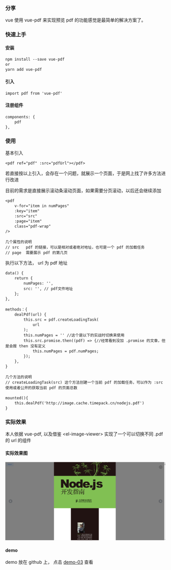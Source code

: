 ### 分享

vue 使用 vue-pdf 来实现预览 pdf 的功能感觉是最简单的解决方案了。

### 快速上手

#### 安装

```
npm install --save vue-pdf
or
yarn add vue-pdf
```

#### 引入

```
import pdf from 'vue-pdf'
```

#### 注册组件

```
components: {
	pdf
},
```

### 使用

基本引入

```
<pdf ref="pdf" :src="pdfUrl"></pdf>
```

若直接按以上引入，会存在一个问题，就展示一个页面，于是网上找了许多方法进行改进

目前的需求是直接展示滚动条滚动页面，如果需要分页滚动，以后还会继续添加

```
<pdf
    v-for="item in numPages"
    :key="item"
    :src="src"
    :page="item"
    class="pdf-wrap"
/>

几个属性的说明
// src   pdf 的链接，可以是相对或者绝对地址，也可是一个 pdf 的加载任务
// page  需要展示 pdf 的第几页
```

执行以下方法， url 为 pdf 地址

```
data() {
    return {
        numPages: '',
        src: '', // pdf文件地址
    };
},

methods：{
	dealPdf(url) {
        this.src = pdf.createLoadingTask(
            url
        );
        this.numPages = '' //这个是以下的实战时切换来使用
        this.src.promise.then((pdf) => {//经常看到没加 .promise 的文章，但是会报 then 没有定义
            this.numPages = pdf.numPages;
        });
    },
}

几个方法的说明
// createLoadingTask(src) 这个方法创建一个当前 pdf 的加载任务，可以作为 :src 使用或者公开的获取当前 pdf 的页面总数

mounted(){
	this.dealPdf('http://image.cache.timepack.cn/nodejs.pdf')
}
```

### 实际效果

本人依据 vue-pdf,  以及借鉴  \<el-image-viewer> 实现了一个可以切换不同 .pdf 的 url 的组件

#### 实际效果图

![image-20210114102821128](vue-pdf.assets/image-20210114102821128.png)

#### demo

demo 放在 github 上， 点击 [demo-03](https://github.com/Allshadow/vue-no-webpack/tree/master/demo-03) 查看

